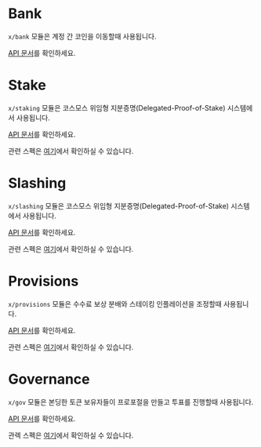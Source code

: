 # Bank

`x/bank` 모듈은 계정 간 코인을 이동할때 사용됩니다.

[API 문서](https://godoc.org/github.com/enigmampc/cosmos-sdk/x/bank)를 확인하세요.

# Stake

`x/staking` 모듈은 코스모스 위임형 지분증명(Delegated-Proof-of-Stake) 시스템에서 사용됩니다.

[API 문서](https://godoc.org/github.com/enigmampc/cosmos-sdk/x/staking)를 확인하세요.

관련 스펙은 [여기](https://github.com/enigmampc/cosmos-sdk/tree/master/docs/spec/staking)에서 확인하실 수 있습니다.


# Slashing

`x/slashing` 모듈은 코스모스 위임형 지분증명(Delegated-Proof-of-Stake) 시스템에서 사용됩니다.

[API 문서](https://godoc.org/github.com/enigmampc/cosmos-sdk/x/slashing)를 확인하세요.

관련 스펙은 [여기](https://github.com/enigmampc/cosmos-sdk/tree/master/docs/spec/slashing)에서 확인하실 수 있습니다.

# Provisions

`x/provisions` 모듈은 수수료 보상 분배와 스테이킹 인플레이션을 조정할때 사용됩니다.

[API 문서](https://godoc.org/github.com/enigmampc/cosmos-sdk/x/distribution)를 확인하세요.

관련 스펙은 [여기](https://github.com/enigmampc/cosmos-sdk/tree/master/docs/spec/distribution)에서 확인하실 수 있습니다.

# Governance

`x/gov` 모듈은 본딩한 토큰 보유자들이 프로포절을 만들고 투표를 진행할때 사용됩니다.

[API 문서](https://godoc.org/github.com/enigmampc/cosmos-sdk/x/gov)를 확인하세요.

관렉 스펙은 [여기](https://github.com/enigmampc/cosmos-sdk/tree/master/docs/spec/governance)에서 확인하실 수 있습니다.
